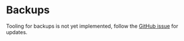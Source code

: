 # Backups

Tooling for backups is not yet implemented, follow the [GitHub
issue](https://github.com/mattbostock/timbala/issues/150) for updates.

